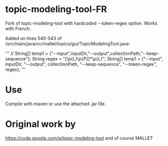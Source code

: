 # topic-modeling-tool-FR

Fork of topic-modeling-tool with hardcoded --token-regex option. Works with French.

Added on lines 540-543 of /src/main/java/cc/mallet/topics/gui/TopicModelingTool.java:

'''   //         String[] temp1 = {"--input",inputDir,"--output",collectionPath,"--keep-sequence"};
            String regex = "[\\p{L}\\p{P}]*\\p{L}";
            String[] temp1 = {"--input", inputDir, "--output", collectionPath, "--keep-sequence", "--token-regex", regex};
'''

# Use

Compile with maven or use the attached .jar file.

# Original work by

https://code.google.com/p/topic-modeling-tool and of course MALLET
